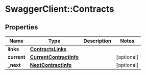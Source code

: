 # SwaggerClient::Contracts

## Properties
Name | Type | Description | Notes
------------ | ------------- | ------------- | -------------
**links** | [**ContractsLinks**](ContractsLinks.md) |  | 
**current** | [**CurrentContractInfo**](CurrentContractInfo.md) |  | [optional] 
**_next** | [**NextContractInfo**](NextContractInfo.md) |  | [optional] 


